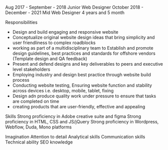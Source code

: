 

Aug 2017 - September -  2018 Junior Web Designer 
October 2018 - December -  2021 Mid Web Designer 
4 years and 5 month





Responsibilities
<ul>
<li>Design and build engaging and responsive website</li>
<li>Conceptualize original website design ideas that bring simplicity and user friendliness to complex roadblocks</li>
<li>working as part of a multidisciplinary team to Establish and promote design guidelines, best practices and standards for offshore vendors (Template design and QA feedback)</li>
<li>Present and defend designs and key deliverables to peers and executive level stakeholders</li>
<li>Employing industry and design best practice through website build process</li>
<li>Conducting website testing, Ensuring website function and stability across devices i.e. desktop, mobile, tablet, fixing</li>
<li>Design adn produce quality work under pressure to ensure that tasks are completed on time</li>
<li>creating products that are user-friendly, effective and appealing</li>
</ul>

Skills
Strong proficiency in Adobe creative suite and figma
Strong proficiency in HTML, CSS and JS/jQuery
Strong proficiency in Wordpress, Webflow, Duda, Mono platforms



Imagination
Attention to detail
Analytical skills
Communication skills
Technical ability
SEO knowledge




